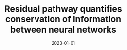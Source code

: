 ---
title: "Residual pathway quantifies conservation of information between neural networks"
collection: publications
category: manuscripts
permalink: /publication/2023-01-01-residual
excerpt: 'This paper introduces methods to quantify information conservation between neural networks using residual pathways.'
date: 2023-01-01
venue: 'NeurIPS'
citation: 'Lawson D, Milsom E, Aitchison L. (2023). &quot;Residual pathway quantifies conservation of information between neural networks.&quot; <i>NeurIPS</i>.'
--- 
